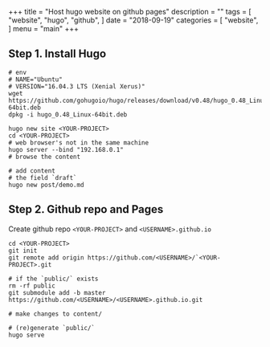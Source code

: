 +++
title = "Host hugo website on github pages"
description = ""
tags = [
    "website",
    "hugo",
    "github",
]
date = "2018-09-19"
categories = [
    "website",
]
menu = "main"
+++

## Step 1. Install Hugo
```shell
# env
# NAME="Ubuntu"
# VERSION="16.04.3 LTS (Xenial Xerus)"
wget https://github.com/gohugoio/hugo/releases/download/v0.48/hugo_0.48_Linux-64bit.deb
dpkg -i hugo_0.48_Linux-64bit.deb

hugo new site <YOUR-PROJECT>
cd <YOUR-PROJECT>
# web browser's not in the same machine
hugo server --bind "192.168.0.1"
# browse the content

# add content
# the field `draft`
hugo new post/demo.md
```

## Step 2. Github repo and Pages
Create github repo `<YOUR-PROJECT>` and `<USERNAME>.github.io`

```shell
cd <YOUR-PROJECT>
git init
git remote add origin https://github.com/<USERNAME>/`<YOUR-PROJECT>.git

# if the `public/` exists
rm -rf public
git submodule add -b master https://github.com/<USERNAME>/<USERNAME>.github.io.git

# make changes to content/

# (re)generate `public/`
hugo serve

```